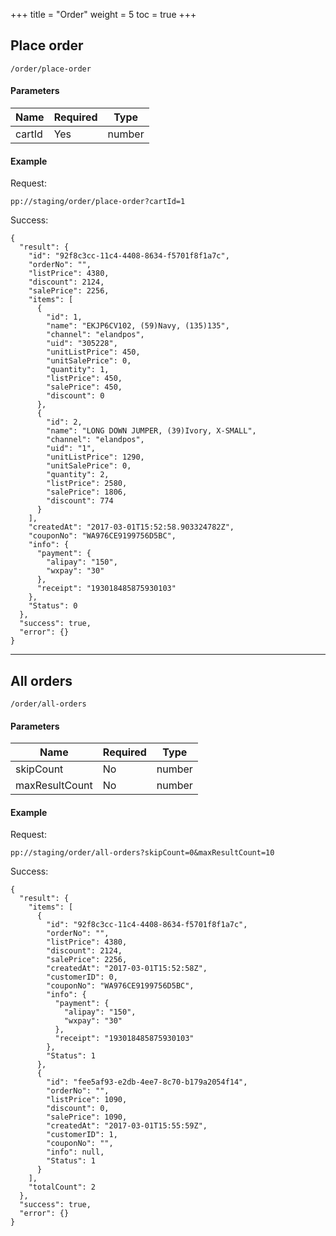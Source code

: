 +++
title = "Order"
weight = 5
toc = true
+++


## Place order

`/order/place-order`

#### Parameters


|Name|Required|Type|
|---|---|---|
|cartId|Yes|number|

#### Example

Request: 

`pp://staging/order/place-order?cartId=1`

Success:
```
{
  "result": {
    "id": "92f8c3cc-11c4-4408-8634-f5701f8f1a7c",
    "orderNo": "",
    "listPrice": 4380,
    "discount": 2124,
    "salePrice": 2256,
    "items": [
      {
        "id": 1,
        "name": "EKJP6CV102, (59)Navy, (135)135",
        "channel": "elandpos",
        "uid": "305228",
        "unitListPrice": 450,
        "unitSalePrice": 0,
        "quantity": 1,
        "listPrice": 450,
        "salePrice": 450,
        "discount": 0
      },
      {
        "id": 2,
        "name": "LONG DOWN JUMPER, (39)Ivory, X-SMALL",
        "channel": "elandpos",
        "uid": "1",
        "unitListPrice": 1290,
        "unitSalePrice": 0,
        "quantity": 2,
        "listPrice": 2580,
        "salePrice": 1806,
        "discount": 774
      }
    ],
    "createdAt": "2017-03-01T15:52:58.903324782Z",
    "couponNo": "WA976CE9199756D5BC",
    "info": {
      "payment": {
        "alipay": "150",
        "wxpay": "30"
      },
      "receipt": "193018485875930103"
    },
    "Status": 0
  },
  "success": true,
  "error": {}
}
```

---

## All orders

`/order/all-orders`

#### Parameters


|Name|Required|Type|
|---|---|---|
|skipCount|No|number|
|maxResultCount|No|number|

#### Example

Request: 

`pp://staging/order/all-orders?skipCount=0&maxResultCount=10`

Success:
```
{
  "result": {
    "items": [
      {
        "id": "92f8c3cc-11c4-4408-8634-f5701f8f1a7c",
        "orderNo": "",
        "listPrice": 4380,
        "discount": 2124,
        "salePrice": 2256,
        "createdAt": "2017-03-01T15:52:58Z",
        "customerID": 0,
        "couponNo": "WA976CE9199756D5BC",
        "info": {
          "payment": {
            "alipay": "150",
            "wxpay": "30"
          },
          "receipt": "193018485875930103"
        },
        "Status": 1
      },
      {
        "id": "fee5af93-e2db-4ee7-8c70-b179a2054f14",
        "orderNo": "",
        "listPrice": 1090,
        "discount": 0,
        "salePrice": 1090,
        "createdAt": "2017-03-01T15:55:59Z",
        "customerID": 1,
        "couponNo": "",
        "info": null,
        "Status": 1
      }
    ],
    "totalCount": 2
  },
  "success": true,
  "error": {}
}
```
